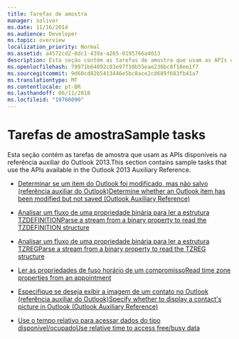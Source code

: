 ```yaml
---
title: Tarefas de amostra
manager: soliver
ms.date: 11/16/2014
ms.audience: Developer
ms.topic: overview
localization_priority: Normal
ms.assetid: a4572cd2-0dc1-439a-a265-0195766a4013
description: Esta seção contém as tarefas de amostra que usam as APIs disponíveis na referência auxiliar do Outlook 2013.
ms.openlocfilehash: 79971b64892c83e97f10b55eae236bc8f18ee1f7
ms.sourcegitcommit: 9d60cd82b5413446e5bc8ace2cd689f683fb41a7
ms.translationtype: MT
ms.contentlocale: pt-BR
ms.lasthandoff: 06/11/2018
ms.locfileid: "19766090"
---
```

# <a name="sample-tasks"></a><span data-ttu-id="0aaea-103">Tarefas de amostra</span><span class="sxs-lookup"><span data-stu-id="0aaea-103">Sample tasks</span></span>

<span data-ttu-id="0aaea-104">Esta seção contém as tarefas de amostra que usam as APIs disponíveis na referência auxiliar do Outlook 2013.</span><span class="sxs-lookup"><span data-stu-id="0aaea-104">This section contains sample tasks that use the APIs available in the Outlook 2013 Auxiliary Reference.</span></span>

- [<span data-ttu-id="0aaea-105">Determinar se um item do Outlook foi modificado, mas não salvo (referência auxiliar do Outlook)</span><span class="sxs-lookup"><span data-stu-id="0aaea-105">Determine whether an Outlook item has been modified but not saved (Outlook Auxiliary Reference)</span></span>](how-to-determine-if-outlook-item-has-been-modified-but-not-saved.md)
    
- [<span data-ttu-id="0aaea-106">Analisar um fluxo de uma propriedade binária para ler a estrutura TZDEFINITION</span><span class="sxs-lookup"><span data-stu-id="0aaea-106">Parse a stream from a binary property to read the TZDEFINITION structure</span></span>](how-to-parse-stream-from-binary-property-to-read-tzdefinition-structure.md)
    
- [<span data-ttu-id="0aaea-107">Analisar um fluxo de uma propriedade binária para ler a estrutura TZREG</span><span class="sxs-lookup"><span data-stu-id="0aaea-107">Parse a stream from a binary property to read the TZREG structure</span></span>](how-to-parse-a-stream-from-a-binary-property-to-read-the-tzreg-structure.md)
    
- [<span data-ttu-id="0aaea-108">Ler as propriedades de fuso horário de um compromisso</span><span class="sxs-lookup"><span data-stu-id="0aaea-108">Read time zone properties from an appointment</span></span>](how-to-read-time-zone-properties-from-an-appointment.md)
    
- [<span data-ttu-id="0aaea-109">Especifique se deseja exibir a imagem de um contato no Outlook (referência auxiliar do Outlook)</span><span class="sxs-lookup"><span data-stu-id="0aaea-109">Specify whether to display a contact's picture in Outlook (Outlook Auxiliary Reference)</span></span>](https://msdn.microsoft.com/en-us/library/office/gg262879.aspx)
    
- [<span data-ttu-id="0aaea-110">Use o tempo relativo para acessar dados do tipo disponível/ocupado</span><span class="sxs-lookup"><span data-stu-id="0aaea-110">Use relative time to access free/busy data</span></span>](how-to-use-relative-time-to-access-free-busy-data.md)
    

